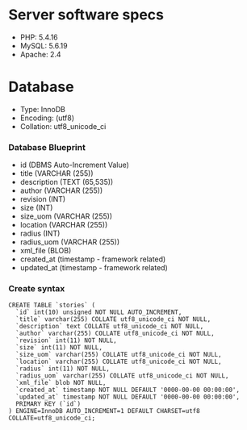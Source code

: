 # Server software specs
 * PHP: 5.4.16
 * MySQL: 5.6.19
 * Apache: 2.4

# Database
 * Type: InnoDB
 * Encoding: (utf8)
 * Collation: utf8_unicode_ci

### Database Blueprint
  - id (DBMS Auto-Increment Value)
  - title (VARCHAR (255))
  - description (TEXT (65,535))
  - author (VARCHAR (255))
  - revision (INT)
  - size (INT)
  - size_uom (VARCHAR (255))
  - location (VARCHAR (255))
  - radius (INT)
  - radius_uom (VARCHAR (255))
  - xml_file (BLOB)
  - created_at (timestamp - framework related)
  - updated_at (timestamp - framework related)

### Create syntax
```
CREATE TABLE `stories` (
  `id` int(10) unsigned NOT NULL AUTO_INCREMENT,
  `title` varchar(255) COLLATE utf8_unicode_ci NOT NULL,
  `description` text COLLATE utf8_unicode_ci NOT NULL,
  `author` varchar(255) COLLATE utf8_unicode_ci NOT NULL,
  `revision` int(11) NOT NULL,
  `size` int(11) NOT NULL,
  `size_uom` varchar(255) COLLATE utf8_unicode_ci NOT NULL,
  `location` varchar(255) COLLATE utf8_unicode_ci NOT NULL,
  `radius` int(11) NOT NULL,
  `radius_uom` varchar(255) COLLATE utf8_unicode_ci NOT NULL,
  `xml_file` blob NOT NULL,
  `created_at` timestamp NOT NULL DEFAULT '0000-00-00 00:00:00',
  `updated_at` timestamp NOT NULL DEFAULT '0000-00-00 00:00:00',
  PRIMARY KEY (`id`)
) ENGINE=InnoDB AUTO_INCREMENT=1 DEFAULT CHARSET=utf8 COLLATE=utf8_unicode_ci;
```
